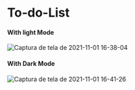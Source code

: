 # To-do-List

#### With light Mode

![Captura de tela de 2021-11-01 16-38-04](https://user-images.githubusercontent.com/88400048/139731129-8d882f6a-3286-4a6f-b55b-e5517c900545.png)

#### With Dark Mode

![Captura de tela de 2021-11-01 16-41-26](https://user-images.githubusercontent.com/88400048/139731458-e84998e5-e871-4a7e-b015-54ca1444c170.png)
